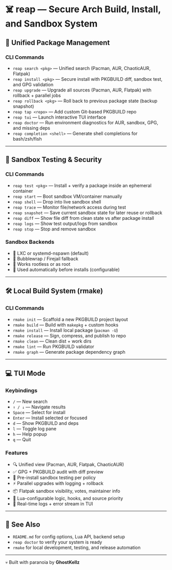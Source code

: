 # ☠️ reap — Secure Arch Build, Install, and Sandbox System

## 🧩 Unified Package Management

### CLI Commands

- `reap search <pkg>` — Unified search (Pacman, AUR, ChaoticAUR, Flatpak)
- `reap install <pkg>` — Secure install with PKGBUILD diff, sandbox test, and GPG validation
- `reap upgrade` — Upgrade all sources (Pacman, AUR, Flatpak) with rollback + parallel jobs
- `reap rollback <pkg>` — Roll back to previous package state (backup snapshot)
- `reap tap <repo>` — Add custom Git-based PKGBUILD repo
- `reap tui` — Launch interactive TUI interface
- `reap doctor` — Run environment diagnostics for AUR, sandbox, GPG, and missing deps
- `reap completion <shell>` — Generate shell completions for bash/zsh/fish

---

## 🧪 Sandbox Testing & Security

### CLI Commands

- `reap test <pkg>` — Install + verify a package inside an ephemeral container
- `reap start` — Boot sandbox VM/container manually
- `reap shell` — Drop into live sandbox shell
- `reap trace` — Monitor file/network access during test
- `reap snapshot` — Save current sandbox state for later reuse or rollback
- `reap diff` — Show file diff from clean state vs after package install
- `reap logs` — Show test output/logs from sandbox
- `reap stop` — Stop and remove sandbox

### Sandbox Backends

- 🧱 LXC or systemd-nspawn (default)
- 🧼 Bubblewrap / Firejail fallback
- 👤 Works rootless or as root
- 🔐 Used automatically before installs (configurable)

---

## 🛠 Local Build System (rmake)

### CLI Commands

- `rmake init` — Scaffold a new PKGBUILD project layout
- `rmake build` — Build with `makepkg` + custom hooks
- `rmake install` — Install local package (`pacman -U`)
- `rmake release` — Sign, compress, and publish to repo
- `rmake clean` — Clean dist + work dirs
- `rmake lint` — Run PKGBUILD validator
- `rmake graph` — Generate package dependency graph

---

## 💻 TUI Mode

### Keybindings

- `/` — New search
- `↑ / ↓` — Navigate results
- `Space` — Select for install
- `Enter` — Install selected or focused
- `d` — Show PKGBUILD and deps
- `l` — Toggle log pane
- `h` — Help popup
- `q` — Quit

### Features

- 🔍 Unified view (Pacman, AUR, Flatpak, ChaoticAUR)
- ✅ GPG + PKGBUILD audit with diff preview
- 🧪 Pre-install sandbox testing per policy
- ⚡ Parallel upgrades with logging + rollback
- 📦 Flatpak sandbox visibility, votes, maintainer info
- 📜 Lua-configurable logic, hooks, and source priority
- 🧾 Real-time logs + error stream in TUI

---

## 🔧 See Also

- `README.md` for config options, Lua API, backend setup
- `reap doctor` to verify your system is ready
- `rmake` for local development, testing, and release automation

---

💀 Built with paranoia by **GhostKellz**

